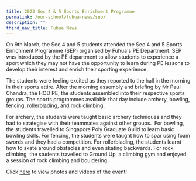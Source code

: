 ```yaml
---
title: 2023 Sec 4 & 5 Sports Enrichment Programme
permalink: /our-school/fuhua-news/sep/
description: ""
third_nav_title: Fuhua News
---
```

On 9th March, the Sec 4 and 5 students attended the Sec 4 and 5 Sports Enrichment Programme (SEP) organised by Fuhua's PE Department. SEP was introduced by the PE department to allow students to experience a sport which they may not have the opportunity to learn during PE lessons to develop their interest and enrich their sporting experience.

The students were feeling excited as they reported to the hall in the morning in their sports attire. After the morning assembly and briefing by Mr Paul Chandra, the HOD PE, the students assembled into their respective sports groups. The sports programmes available that day include archery, bowling, fencing, rollerblading, and rock climbing.

For archery, the students were taught basic archery techniques and they had to strategise with their teammates against other groups.  For bowling, the students travelled to Singapore Poly Graduate Guild to learn basic bowling skills. For fencing, the students were taught how to spar using foam swords and they had a competition. For rollerblading, the students learnt how to skate around obstacles and even skating backwards. For rock climbing, the students travelled to Ground Up, a climbing gym and enjoyed a session of rock climbing and bouldering.

Click [here](https://drive.google.com/drive/folders/1g7ZwHQ7tjI1H7AuoCSL_9wvP5GDZ_xxO?usp=sharing) to view photos and videos of the event! 